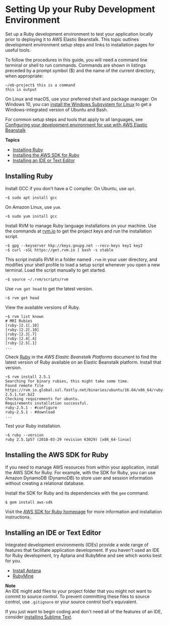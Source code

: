 # Setting Up your Ruby Development Environment<a name="ruby-development-environment"></a>

Set up a Ruby development environment to test your application locally prior to deploying it to AWS Elastic Beanstalk\. This topic outlines development environment setup steps and links to installation pages for useful tools\.

To follow the procedures in this guide, you will need a command line terminal or shell to run commands\. Commands are shown in listings preceded by a prompt symbol \($\) and the name of the current directory, when appropriate:

```
~/eb-project$ this is a command
this is output
```

On Linux and macOS, use your preferred shell and package manager\. On Windows 10, you can [install the Windows Subsystem for Linux](https://docs.microsoft.com/en-us/windows/wsl/install-win10) to get a Windows\-integrated version of Ubuntu and Bash\.

For common setup steps and tools that apply to all languages, see [Configuring your development environment for use with AWS Elastic Beanstalk](chapter-devenv.md)

**Topics**
+ [Installing Ruby](#ruby-development-environment-ruby)
+ [Installing the AWS SDK for Ruby](#ruby-development-environment-sdk)
+ [Installing an IDE or Text Editor](#ruby-development-environment-ide)

## Installing Ruby<a name="ruby-development-environment-ruby"></a>

Install GCC if you don't have a C compiler\. On Ubuntu, use `apt`\.

```
~$ sudo apt install gcc
```

On Amazon Linux, use `yum`\.

```
~$ sudo yum install gcc
```

Install RVM to manage Ruby language installations on your machine\. Use the commands at [rvm\.io](https://rvm.io/) to get the project keys and run the installation script\.

```
~$ gpg --keyserver hkp://keys.gnupg.net --recv-keys key1 key2
~$ curl -sSL https://get.rvm.io | bash -s stable
```

This script installs RVM in a folder named `.rvm` in your user directory, and modifies your shell profile to load a setup script whenever you open a new terminal\. Load the script manually to get started\.

```
~$ source ~/.rvm/scripts/rvm
```

Use `rvm get head` to get the latest version\.

```
~$ rvm get head
```

View the available versions of Ruby\.

```
~$ rvm list known
# MRI Rubies
[ruby-]2.1[.10]
[ruby-]2.2[.10]
[ruby-]2.3[.7]
[ruby-]2.4[.4]
[ruby-]2.5[.1]
...
```

Check [Ruby](https://docs.aws.amazon.com/elasticbeanstalk/latest/platforms/platforms-supported.html#platforms-supported.ruby) in the *AWS Elastic Beanstalk Platforms* document to find the latest version of Ruby available on an Elastic Beanstalk platform\. Install that version\.

```
~$ rvm install 2.5.1
Searching for binary rubies, this might take some time.
Found remote file https://rvm_io.global.ssl.fastly.net/binaries/ubuntu/16.04/x86_64/ruby-2.5.1.tar.bz2
Checking requirements for ubuntu.
Requirements installation successful.
ruby-2.5.1 - #configure
ruby-2.5.1 - #download
...
```

Test your Ruby installation\.

```
~$ ruby --version
ruby 2.5.1p57 (2018-03-29 revision 63029) [x86_64-linux]
```

## Installing the AWS SDK for Ruby<a name="ruby-development-environment-sdk"></a>

If you need to manage AWS resources from within your application, install the AWS SDK for Ruby\. For example, with the SDK for Ruby, you can use Amazon DynamoDB \(DynamoDB\) to store user and session information without creating a relational database\.

Install the SDK for Ruby and its dependencies with the `gem` command\.

```
$ gem install aws-sdk
```

Visit the [AWS SDK for Ruby homepage](https://aws.amazon.com/sdk-for-ruby/) for more information and installation instructions\.

## Installing an IDE or Text Editor<a name="ruby-development-environment-ide"></a>

Integrated development environments \(IDEs\) provide a wide range of features that facilitate application development\. If you haven't used an IDE for Ruby development, try Aptana and RubyMine and see which works best for you\.
+  [Install Aptana](https://github.com/aptana/studio3) 
+  [RubyMine](https://www.jetbrains.com/ruby/) 

**Note**  
An IDE might add files to your project folder that you might not want to commit to source control\. To prevent committing these files to source control, use `.gitignore` or your source control tool's equivalent\.

If you just want to begin coding and don't need all of the features of an IDE, consider [installing Sublime Text](http://www.sublimetext.com/)\.